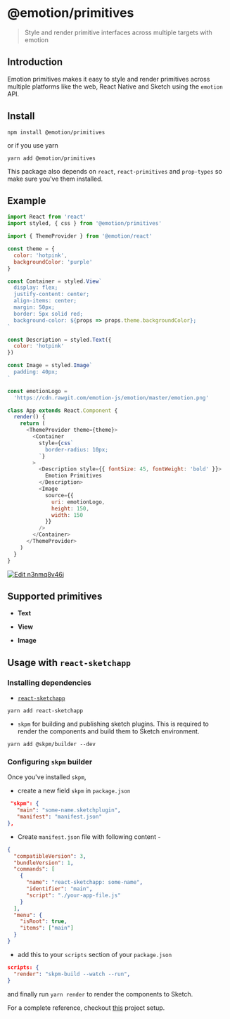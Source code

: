 # @emotion/primitives

> Style and render primitive interfaces across multiple targets with emotion

## Introduction

Emotion primitives makes it easy to style and render primitives across multiple platforms like the web, React Native and Sketch using the `emotion` API.

## Install

```
npm install @emotion/primitives
```

or if you use yarn

```
yarn add @emotion/primitives
```

This package also depends on `react`, `react-primitives` and `prop-types` so make sure you've them installed.

## Example

```js
import React from 'react'
import styled, { css } from '@emotion/primitives'

import { ThemeProvider } from '@emotion/react'

const theme = {
  color: 'hotpink',
  backgroundColor: 'purple'
}

const Container = styled.View`
  display: flex;
  justify-content: center;
  align-items: center;
  margin: 50px;
  border: 5px solid red;
  background-color: ${props => props.theme.backgroundColor};
`

const Description = styled.Text({
  color: 'hotpink'
})

const Image = styled.Image`
  padding: 40px;
`

const emotionLogo =
  'https://cdn.rawgit.com/emotion-js/emotion/master/emotion.png'

class App extends React.Component {
  render() {
    return (
      <ThemeProvider theme={theme}>
        <Container
          style={css`
            border-radius: 10px;
          `}
        >
          <Description style={{ fontSize: 45, fontWeight: 'bold' }}>
            Emotion Primitives
          </Description>
          <Image
            source={{
              uri: emotionLogo,
              height: 150,
              width: 150
            }}
          />
        </Container>
      </ThemeProvider>
    )
  }
}
```

[![Edit n3nmq8v46j](https://codesandbox.io/static/img/play-codesandbox.svg)](https://codesandbox.io/s/n3nmq8v46j)

## Supported primitives

- **Text**

- **View**

- **Image**

## Usage with `react-sketchapp`

### Installing dependencies

- [`react-sketchapp`](https://github.com/airbnb/react-sketchapp)

```
yarn add react-sketchapp
```

- `skpm` for building and publishing sketch plugins. This is required to render the components and build them to Sketch environment.

```
yarn add @skpm/builder --dev
```

### Configuring `skpm` builder

Once you've installed `skpm`,

- create a new field `skpm` in `package.json`

```json
 "skpm": {
   "main": "some-name.sketchplugin",
   "manifest": "manifest.json"
},
```

- Create `manifest.json` file with following content -

```json
{
  "compatibleVersion": 3,
  "bundleVersion": 1,
  "commands": [
    {
      "name": "react-sketchapp: some-name",
      "identifier": "main",
      "script": "./your-app-file.js"
    }
  ],
  "menu": {
    "isRoot": true,
    "items": ["main"]
  }
}
```

- add this to your `scripts` section of your `package.json`

```json
scripts: {
  "render": "skpm-build --watch --run",
}
```

and finally run `yarn render` to render the components to Sketch.

For a complete reference, checkout [this](https://github.com/airbnb/react-sketchapp/blob/master/examples/emotion/src) project setup.
